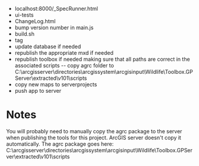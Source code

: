 - localhost:8000/_SpecRunner.html
- ui-tests
- ChangeLog.html
- bump version number in main.js
- build.sh
- tag
- update database if needed
- republish the appropriate mxd if needed
- republish toolbox if needed making sure that all paths are correct in the associated scripts
-- copy agrc folder to C:\arcgisserver\directories\arcgissystem\arcgisinput\Wildlife\Toolbox.GPServer\extracted\v101\scripts
- copy new maps to serverprojects
- push app to server

Notes
=====

You will probably need to manually copy the agrc package to the server when publishing the tools for this project. ArcGIS server doesn't copy it automatically. The agrc package goes here: C:\arcgisserver\directories\arcgissystem\arcgisinput\Wildlife\Toolbox.GPServer\extracted\v101\scripts